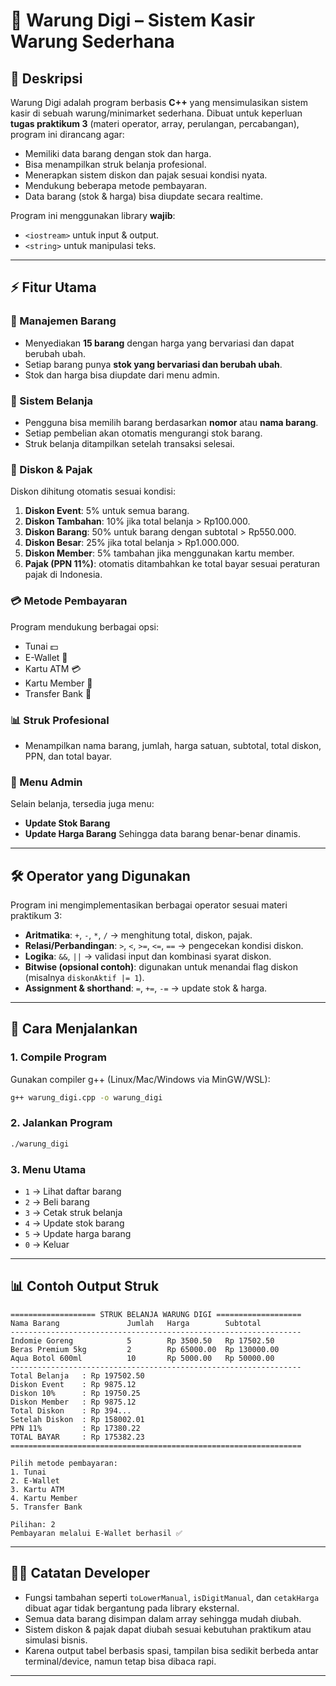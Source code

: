 # 🏪 Warung Digi – Sistem Kasir Warung Sederhana

## 📖 Deskripsi

Warung Digi adalah program berbasis **C++** yang mensimulasikan sistem kasir di sebuah warung/minimarket sederhana.
Dibuat untuk keperluan **tugas praktikum 3** (materi operator, array, perulangan, percabangan), program ini dirancang agar:

* Memiliki data barang dengan stok dan harga.
* Bisa menampilkan struk belanja profesional.
* Menerapkan sistem diskon dan pajak sesuai kondisi nyata.
* Mendukung beberapa metode pembayaran.
* Data barang (stok & harga) bisa diupdate secara realtime.

Program ini menggunakan library **wajib**:

* `<iostream>` untuk input & output.
* `<string>` untuk manipulasi teks.

---

## ⚡ Fitur Utama

### 🎁 Manajemen Barang

* Menyediakan **15 barang** dengan harga yang bervariasi dan dapat berubah ubah.
* Setiap barang punya **stok yang bervariasi dan berubah ubah**.
* Stok dan harga bisa diupdate dari menu admin.

### 🛒 Sistem Belanja

* Pengguna bisa memilih barang berdasarkan **nomor** atau **nama barang**.
* Setiap pembelian akan otomatis mengurangi stok barang.
* Struk belanja ditampilkan setelah transaksi selesai.

### 💸 Diskon & Pajak

Diskon dihitung otomatis sesuai kondisi:

1. **Diskon Event**: 5% untuk semua barang.
2. **Diskon Tambahan**: 10% jika total belanja > Rp100.000.
3. **Diskon Barang**: 50% untuk barang dengan subtotal > Rp550.000.
4. **Diskon Besar**: 25% jika total belanja > Rp1.000.000.
5. **Diskon Member**: 5% tambahan jika menggunakan kartu member.
6. **Pajak (PPN 11%)**: otomatis ditambahkan ke total bayar sesuai peraturan pajak di Indonesia.

### 💳 Metode Pembayaran

Program mendukung berbagai opsi:

* Tunai 💵
* E-Wallet 📱
* Kartu ATM 💳
* Kartu Member 🎫
* Transfer Bank 🏦

### 📊 Struk Profesional

* Menampilkan nama barang, jumlah, harga satuan, subtotal, total diskon, PPN, dan total bayar.

### 🔧 Menu Admin

Selain belanja, tersedia juga menu:

* **Update Stok Barang**
* **Update Harga Barang**
  Sehingga data barang benar-benar dinamis.

---

## 🛠️ Operator yang Digunakan

Program ini mengimplementasikan berbagai operator sesuai materi praktikum 3:

* **Aritmatika**: `+`, `-`, `*`, `/` → menghitung total, diskon, pajak.
* **Relasi/Perbandingan**: `>`, `<`, `>=`, `<=`, `==` → pengecekan kondisi diskon.
* **Logika**: `&&`, `||` → validasi input dan kombinasi syarat diskon.
* **Bitwise (opsional contoh)**: digunakan untuk menandai flag diskon (misalnya `diskonAktif |= 1`).
* **Assignment & shorthand**: `=`, `+=`, `-=` → update stok & harga.

---

## 🚀 Cara Menjalankan

### 1. Compile Program

Gunakan compiler g++ (Linux/Mac/Windows via MinGW/WSL):

```bash
g++ warung_digi.cpp -o warung_digi
```

### 2. Jalankan Program

```bash
./warung_digi
```

### 3. Menu Utama

* `1` → Lihat daftar barang
* `2` → Beli barang
* `3` → Cetak struk belanja
* `4` → Update stok barang
* `5` → Update harga barang
* `0` → Keluar

---

## 📊 Contoh Output Struk

```
=================== STRUK BELANJA WARUNG DIGI ===================
Nama Barang               Jumlah   Harga        Subtotal
-----------------------------------------------------------------
Indomie Goreng            5        Rp 3500.50   Rp 17502.50
Beras Premium 5kg         2        Rp 65000.00  Rp 130000.00
Aqua Botol 600ml          10       Rp 5000.00   Rp 50000.00
-----------------------------------------------------------------
Total Belanja   : Rp 197502.50
Diskon Event    : Rp 9875.12
Diskon 10%      : Rp 19750.25
Diskon Member   : Rp 9875.12
Total Diskon    : Rp 394... 
Setelah Diskon  : Rp 158002.01
PPN 11%         : Rp 17380.22
TOTAL BAYAR     : Rp 175382.23
=================================================================

Pilih metode pembayaran:
1. Tunai
2. E-Wallet
3. Kartu ATM
4. Kartu Member
5. Transfer Bank

Pilihan: 2
Pembayaran melalui E-Wallet berhasil ✅
```

---

## 👨‍💻 Catatan Developer


* Fungsi tambahan seperti `toLowerManual`, `isDigitManual`, dan `cetakHarga` dibuat agar tidak bergantung pada library eksternal.
* Semua data barang disimpan dalam array sehingga mudah diubah.
* Sistem diskon & pajak dapat diubah sesuai kebutuhan praktikum atau simulasi bisnis.
* Karena output tabel berbasis spasi, tampilan bisa sedikit berbeda antar terminal/device, namun tetap bisa dibaca rapi.

---
